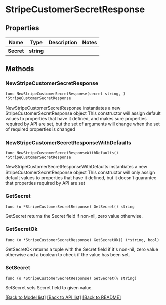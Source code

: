 # StripeCustomerSecretResponse

## Properties

Name | Type | Description | Notes
------------ | ------------- | ------------- | -------------
**Secret** | **string** |  | 

## Methods

### NewStripeCustomerSecretResponse

`func NewStripeCustomerSecretResponse(secret string, ) *StripeCustomerSecretResponse`

NewStripeCustomerSecretResponse instantiates a new StripeCustomerSecretResponse object
This constructor will assign default values to properties that have it defined,
and makes sure properties required by API are set, but the set of arguments
will change when the set of required properties is changed

### NewStripeCustomerSecretResponseWithDefaults

`func NewStripeCustomerSecretResponseWithDefaults() *StripeCustomerSecretResponse`

NewStripeCustomerSecretResponseWithDefaults instantiates a new StripeCustomerSecretResponse object
This constructor will only assign default values to properties that have it defined,
but it doesn't guarantee that properties required by API are set

### GetSecret

`func (o *StripeCustomerSecretResponse) GetSecret() string`

GetSecret returns the Secret field if non-nil, zero value otherwise.

### GetSecretOk

`func (o *StripeCustomerSecretResponse) GetSecretOk() (*string, bool)`

GetSecretOk returns a tuple with the Secret field if it's non-nil, zero value otherwise
and a boolean to check if the value has been set.

### SetSecret

`func (o *StripeCustomerSecretResponse) SetSecret(v string)`

SetSecret sets Secret field to given value.



[[Back to Model list]](../README.md#documentation-for-models) [[Back to API list]](../README.md#documentation-for-api-endpoints) [[Back to README]](../README.md)


